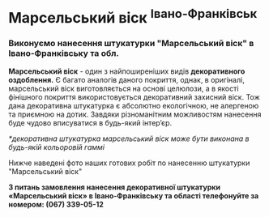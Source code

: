 # Марсельський віск <sup>Івано-Франківськ</sup>

### Виконуємо нанесення штукатурки "Марсельський віск" в Івано-Франківську та обл.

**Марсельський віск** - один з найпоширеніших видів **декоративного оздоблення.** Є багато аналогів даного покриття,
однак, в оригіналі, марсельський віск виготовляється на основі целюлози, а в якості фінішного покриття
використовується декоративний захисний віск. Тож дана декоративна штукатурка є абсолютно екологічною,
не алергеною та приємною на дотик. Завдяки різноманітним можливостям нанесення буде чудово вписуватися в будь-який інтер’єр.

_*декоративна штукатурка марсельський віск може бути виконана в будь-якій кольоровій гаммі_

Нижче наведені фото наших готових робіт по нанесенню штукатурки "Марсельський віск"

**З питань замовлення нанесення декоративної штукатурки «Марсельський віск» в Івано-Франківську та області телефонуйте за номером: (067) 339-05-12**
